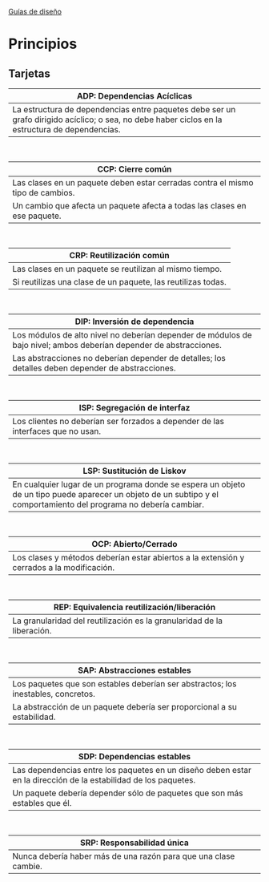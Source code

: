 [Guías de diseño](../../README.md)

# Principios

## Tarjetas

| ADP: Dependencias Acíclicas |
| ---- |
| La estructura de dependencias entre paquetes debe ser un grafo dirigido acíclico; o sea, no debe haber ciclos en la estructura de dependencias. |

<br/>

| CCP: Cierre común |
| ---- |
| Las clases en un paquete deben estar cerradas contra el mismo tipo de cambios. |
| Un cambio que afecta un paquete afecta a todas las clases en ese paquete. |

<br/>

| CRP: Reutilización común |
| ---- |
| Las clases en un paquete se reutilizan al mismo tiempo. |
| Si reutilizas una clase de un paquete, las reutilizas todas. |

<br/>

| DIP: Inversión de dependencia |
| ---- |
| Los módulos de alto nivel no deberían depender de módulos de bajo nivel; ambos deberían depender de abstracciones. |
| Las abstracciones no deberían depender de detalles; los detalles deben depender de abstracciones. |

<br/>

| ISP: Segregación de interfaz |
| ---- |
| Los clientes no deberían ser forzados a depender de las interfaces que no usan. |

<br/>

| LSP: Sustitución de Liskov |
| ---- |
| En cualquier lugar de un programa donde se espera un objeto de un tipo puede aparecer un objeto de un subtipo y el comportamiento del programa no debería cambiar. |

<br/>

| OCP: Abierto/Cerrado |
| ---- |
| Los clases y métodos deberían estar abiertos a la extensión y cerrados a la modificación. |

<br/>

| REP: Equivalencia reutilización/liberación |
| ---- |
| La granularidad del reutilización es la granularidad de la liberación. |

<br/>

| SAP: Abstracciones estables |
| ---- |
| Los paquetes que son estables deberían ser abstractos; los inestables, concretos. |
| La abstracción de un paquete debería ser proporcional a su estabilidad. |

<br/>

| SDP: Dependencias estables |
| ---- |
| Las dependencias entre los paquetes en un diseño deben estar en la dirección de la estabilidad de los paquetes. |
| Un paquete debería depender sólo de paquetes que son más estables que él. |

<br/>

| SRP: Responsabilidad única |
| ---- |
| Nunca debería haber más de una razón para que una clase cambie. |

<br/>
